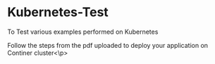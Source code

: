 # Kubernetes-Test

To Test various examples performed on Kubernetes
<p>Follow the steps from the pdf uploaded to deploy your application on Continer cluster<\p>
